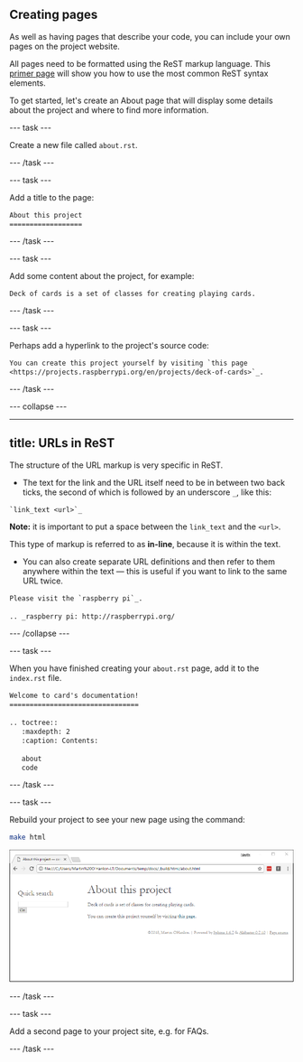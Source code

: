 ## Creating pages

As well as having pages that describe your code, you can include your own pages on the project website.

All pages need to be formatted using the ReST markup language. This [primer page](http://www.sphinx-doc.org/en/stable/rest.html) will show you how to use the most common ReST syntax elements.

To get started, let's create an About page that will display some details about the project and where to find more information.

--- task ---

Create a new file called `about.rst`.

--- /task ---

--- task ---

Add a title to the page:

```
About this project
==================
```

--- /task ---

--- task ---

Add some content about the project, for example:

```
Deck of cards is a set of classes for creating playing cards.
```

--- /task ---

--- task ---

Perhaps add a hyperlink to the project's source code:

```
You can create this project yourself by visiting `this page <https://projects.raspberrypi.org/en/projects/deck-of-cards>`_.
```

--- /task ---

--- collapse ---

---
title: URLs in ReST
---

The structure of the URL markup is very specific in ReST.

+ The text for the link and the URL itself need to be in between two back ticks, the second of which is followed by an underscore `_`, like this:

```
`link_text <url>`_
```

**Note:** it is important to put a space between the `link_text` and the `<url>`.

This type of markup is referred to as **in-line**, because it is within the text.

+ You can also create separate URL definitions and then refer to them anywhere within the text — this is useful if you want to link to the same URL twice.

```
Please visit the `raspberry pi`_.

.. _raspberry pi: http://raspberrypi.org/
```

--- /collapse ---

--- task ---

When you have finished creating your `about.rst` page, add it to the `index.rst` file.

```
Welcome to card's documentation!
================================

.. toctree::
   :maxdepth: 2
   :caption: Contents:

   about
   code
```

--- /task ---

--- task ---

Rebuild your project to see your new page using the command:

```bash
make html
```

![project about page](images/project_about_page.PNG)

--- /task ---

--- task ---

Add a second page to your project site, e.g. for FAQs.

--- /task ---
